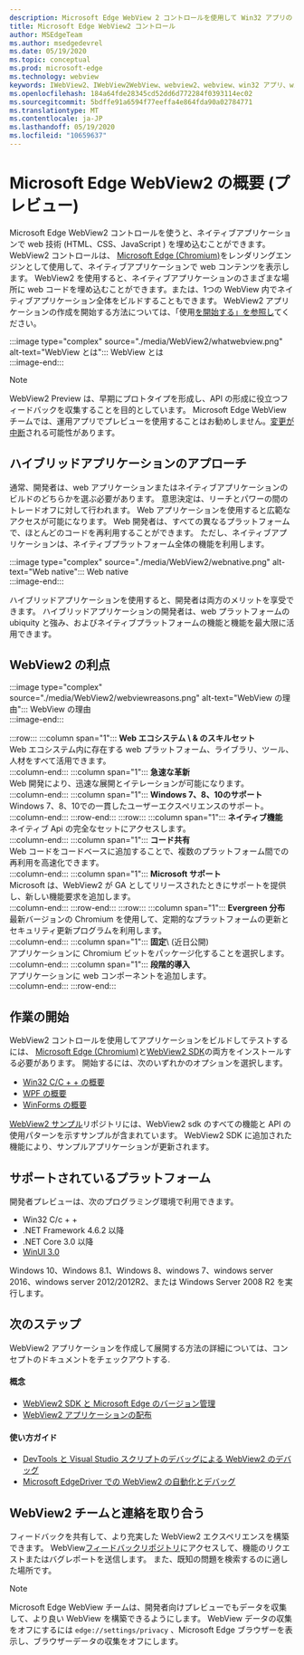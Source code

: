 ```yaml
---
description: Microsoft Edge WebView 2 コントロールを使用して Win32 アプリの web コンテンツをホストする
title: Microsoft Edge WebView2 コントロール
author: MSEdgeTeam
ms.author: msedgedevrel
ms.date: 05/19/2020
ms.topic: conceptual
ms.prod: microsoft-edge
ms.technology: webview
keywords: IWebView2、IWebView2WebView、webview2、webview、win32 アプリ、win32、edge、ICoreWebView2、CoreWebView2、ICoreWebView2Host、browser control、edge html、Windows フォーム、WinForms、WPF、.NET
ms.openlocfilehash: 184a64fde28345cd52dd6d772284f0393114ec02
ms.sourcegitcommit: 5bdffe91a6594f77eeffa4e864fda90a02784771
ms.translationtype: MT
ms.contentlocale: ja-JP
ms.lasthandoff: 05/19/2020
ms.locfileid: "10659637"
---
```

# Microsoft Edge WebView2 の概要 (プレビュー)  

Microsoft Edge WebView2 コントロールを使うと、ネイティブアプリケーションで web 技術 (HTML、CSS、JavaScript \) を埋め込むことができます。  WebView2 コントロールは、 [Microsoft Edge (Chromium)](https://www.microsoftedgeinsider.com)をレンダリングエンジンとして使用して、ネイティブアプリケーションで web コンテンツを表示します。  WebView2 を使用すると、ネイティブアプリケーションのさまざまな場所に web コードを埋め込むことができます。または、1つの WebView 内でネイティブアプリケーション全体をビルドすることもできます。  WebView2 アプリケーションの作成を開始する方法については、「使用[を開始する」を参照し](./index.md#getting-started)てください。  

:::image type="complex" source="./media/WebView2/whatwebview.png" alt-text="WebView とは":::
   WebView とは  
:::image-end:::  

> [!NOTE]
> WebView2 Preview は、早期にプロトタイプを形成し、API の形成に役立つフィードバックを収集することを目的としています。  Microsoft Edge WebView チームでは、運用アプリでプレビューを使用することはお勧めしません。[変更が中断](./releasenotes.md)される可能性があります。  

## ハイブリッドアプリケーションのアプローチ  

通常、開発者は、web アプリケーションまたはネイティブアプリケーションのビルドのどちらかを選ぶ必要があります。  意思決定は、リーチとパワーの間のトレードオフに対して行われます。  Web アプリケーションを使用すると広範なアクセスが可能になります。  Web 開発者は、すべての異なるプラットフォームで、ほとんどのコードを再利用することができます。  ただし、ネイティブアプリケーションは、ネイティブプラットフォーム全体の機能を利用します。  

:::image type="complex" source="./media/WebView2/webnative.png" alt-text="Web native":::
   Web native  
:::image-end:::  

ハイブリッドアプリケーションを使用すると、開発者は両方のメリットを享受できます。  ハイブリッドアプリケーションの開発者は、web プラットフォームの ubiquity と強み、およびネイティブプラットフォームの機能と機能を最大限に活用できます。  

## WebView2 の利点   

:::image type="complex" source="./media/WebView2/webviewreasons.png" alt-text="WebView の理由":::
   WebView の理由  
:::image-end:::  

:::row:::
   :::column span="1":::
      **Web エコシステム \ & のスキルセット**  
      Web エコシステム内に存在する web プラットフォーム、ライブラリ、ツール、人材をすべて活用できます。  
   :::column-end:::
   :::column span="1":::
      **急速な革新**  
      Web 開発により、迅速な展開とイテレーションが可能になります。  
   :::column-end:::
   :::column span="1":::
      **Windows 7、8、10のサポート**  
      Windows 7、8、10での一貫したユーザーエクスペリエンスのサポート。  
   :::column-end:::
:::row-end:::
:::row:::
   :::column span="1":::
      **ネイティブ機能**  
      ネイティブ Api の完全なセットにアクセスします。  
   :::column-end:::
   :::column span="1":::
      **コード共有**  
      Web コードをコードベースに追加することで、複数のプラットフォーム間での再利用を高速化できます。  
   :::column-end:::
   :::column span="1":::
      **Microsoft サポート**  
      Microsoft は、WebView2 が GA としてリリースされたときにサポートを提供し、新しい機能要求を追加します。  
   :::column-end:::
:::row-end:::
:::row:::
   :::column span="1":::
      **Evergreen 分布**  
      最新バージョンの Chromium を使用して、定期的なプラットフォームの更新とセキュリティ更新プログラムを利用します。  
   :::column-end:::
   :::column span="1":::
      **固定**\ (近日公開)  
      アプリケーションに Chromium ビットをパッケージ化することを選択します。  
   :::column-end:::
   :::column span="1":::
      **段階的導入**  
      アプリケーションに web コンポーネントを追加します。  
   :::column-end:::
:::row-end:::  

## 作業の開始  

WebView2 コントロールを使用してアプリケーションをビルドしてテストするには、 [Microsoft Edge (Chromium)](https://www.microsoftedgeinsider.com/download)と[WebView2 SDK](https://aka.ms/webviewnuget)の両方をインストールする必要があります。  開始するには、次のいずれかのオプションを選択します。  

*   [Win32 C/C + + の概要](./gettingstarted/win32.md)  
*   [WPF の概要](./gettingstarted/wpf.md)  
*   [WinForms の概要](./gettingstarted/winforms.md)  

[WebView2 サンプル](https://github.com/MicrosoftEdge/WebView2Samples)リポジトリには、WebView2 sdk のすべての機能と API の使用パターンを示すサンプルが含まれています。 WebView2 SDK に追加された機能により、サンプルアプリケーションが更新されます。   

## サポートされているプラットフォーム  

開発者プレビューは、次のプログラミング環境で利用できます。  

*   Win32 C/c + +  
*   .NET Framework 4.6.2 以降  
*   .NET Core 3.0 以降  
*   [WinUI 3.0](/uwp/toolkits/winui3/)  

Windows 10、Windows 8.1、Windows 8、windows 7、windows server 2016、windows server 2012/2012R2、または Windows Server 2008 R2 を実行します。   

## 次のステップ  

WebView2 アプリケーションを作成して展開する方法の詳細については、コンセプトのドキュメントをチェックアウトする<!-- and how-to guides-->.  

#### 概念  

*   [WebView2 SDK と Microsoft Edge のバージョン管理](./concepts/versioning.md)
*   [WebView2 アプリケーションの配布](./concepts/distribution.md)  
 
#### 使い方ガイド  

*   [DevTools と Visual Studio スクリプトのデバッグによる WebView2 のデバッグ](./howto/debug.md)  
*   [Microsoft EdgeDriver での WebView2 の自動化とデバッグ](./howto/webdriver.md)  

<!--todo: add how-tos when available  -->  

## WebView2 チームと連絡を取り合う  

フィードバックを共有して、より充実した WebView2 エクスペリエンスを構築できます。  WebView[フィードバックリポジトリ](https://aka.ms/webviewfeedback)にアクセスして、機能のリクエストまたはバグレポートを送信します。  また、既知の問題を検索するのに適した場所です。  

> [!NOTE]
> Microsoft Edge WebView チームは、開発者向けプレビューでもデータを収集して、より良い WebView を構築できるようにします。  WebView データの収集をオフにするには `edge://settings/privacy` 、Microsoft Edge ブラウザーを表示し、ブラウザーデータの収集をオフにします。  
